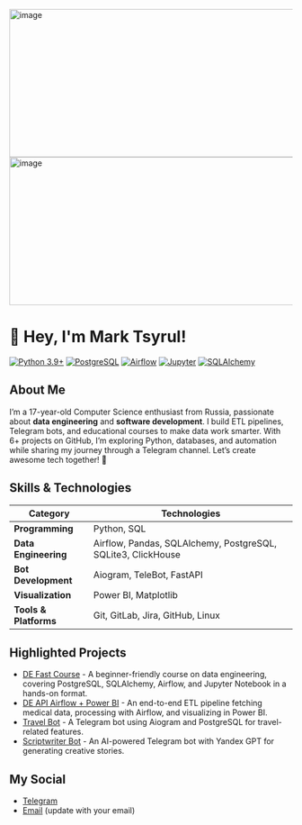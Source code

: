 <img width="640" height="263" alt="image" src="https://github.com/user-attachments/assets/606be6d7-96d9-46b9-a493-88fe64ecae80" /><img width="640" height="263" alt="image" src="https://github.com/user-attachments/assets/a4d50bfa-58a3-4b38-8d2f-704ffd011d75" />


# 👋 Hey, I'm Mark Tsyrul!

[![Python 3.9+](https://img.shields.io/badge/Python-3.9%2B-blue.svg)](https://www.python.org/downloads/)
[![PostgreSQL](https://img.shields.io/badge/PostgreSQL-12%2B-purple.svg)](https://www.postgresql.org/)
[![Airflow](https://img.shields.io/badge/Apache%20Airflow-2.7%2B-orange.svg)](https://airflow.apache.org/)
[![Jupyter](https://img.shields.io/badge/Jupyter%20Notebook-green.svg)](https://jupyter.org/)
[![SQLAlchemy](https://img.shields.io/badge/SQLAlchemy-2.0%2B-red.svg)](https://www.sqlalchemy.org/)

## About Me

I’m a 17-year-old Computer Science enthusiast from Russia, passionate about **data engineering** and **software development**. I build ETL pipelines, Telegram bots, and educational courses to make data work smarter. With 6+ projects on GitHub, I’m exploring Python, databases, and automation while sharing my journey through a Telegram channel. Let’s create awesome tech together! 🚀

## Skills & Technologies

| Category             | Technologies                            |
|---------------------|-----------------------------------------|
| **Programming**     | Python, SQL                            |
| **Data Engineering**| Airflow, Pandas, SQLAlchemy, PostgreSQL, SQLite3, ClickHouse |
| **Bot Development** | Aiogram, TeleBot, FastAPI              |
| **Visualization**   | Power BI, Matplotlib                   |
| **Tools & Platforms**| Git, GitLab, Jira, GitHub, Linux       |

## Highlighted Projects

- [DE Fast Course](https://github.com/TsMark01/DE_FAST_COURSE) - A beginner-friendly course on data engineering, covering PostgreSQL, SQLAlchemy, Airflow, and Jupyter Notebook in a hands-on format.
- [DE API Airflow + Power BI](https://github.com/TsMark01/DE_api_airflow_project_pbi) - An end-to-end ETL pipeline fetching medical data, processing with Airflow, and visualizing in Power BI.
- [Travel Bot](https://github.com/TsMark01/travel_bot) - A Telegram bot using Aiogram and PostgreSQL for travel-related features.
- [Scriptwriter Bot](https://github.com/TsMark01/Bot_Scriptwriter) - An AI-powered Telegram bot with Yandex GPT for generating creative stories.

## My Social

- [Telegram](@Ts_Mark1)
- [Email](marktsyrul@gmail.com) (update with your email)


